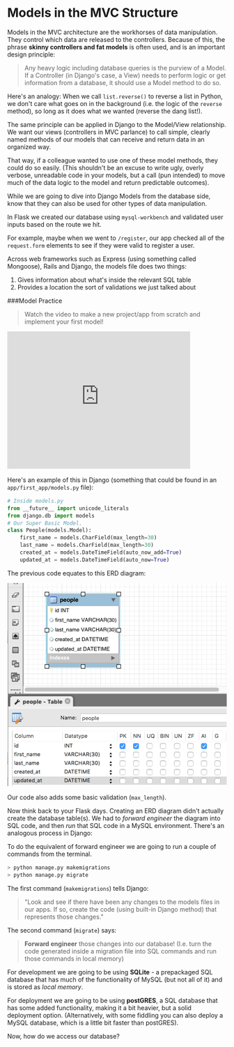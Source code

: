 # Models in the MVC Structure

Models in the MVC architecture are the workhorses of data manipulation. They control which data are released to the controllers. Because of this, the phrase **skinny controllers and fat models** is often used, and is an important design principle:

> Any heavy logic including database queries is the purview of a Model. If a Controller (in Django's case, a View) needs to perform logic or get information from a database, it should use a Model method to do so.

Here's an analogy: When we call `list.reverse()` to reverse a list in Python, we don't care what goes on in the background (i.e. the logic of the `reverse` method), so long as it does what we wanted (reverse the dang list!).

The same principle can be applied in Django to the Model/View relationship. We want our views (controllers in MVC parlance) to call simple, clearly named methods of our models that can receive and return data in an organized way.

That way, if a colleague wanted to use one of these model methods, they could do so easily. (This shouldn't be an excuse to write ugly, overly verbose, unreadable code in your models, but a call (pun intended) to move much of the data logic to the model and return predictable outcomes).

While we are going to dive into Django Models from the database side, know that they can also be used for other types of data manipulation.

In Flask we created our database using `mysql-workbench` and validated user inputs based on the route we hit.

For example, maybe when we went to `/register`, our app checked all of the `request.form` elements to see if they were valid to register a user.

Across web frameworks such as Express (using something called Mongoose), Rails and Django, the models file does two things:

1. Gives information about what's inside the relevant SQL table
2. Provides a location the sort of validations we just talked about

###Model Practice
>Watch the video to make a new project/app from scratch and implement your first model!

<iframe width="420" height="315" src="https://www.youtube.com/embed/y0OR3KGy7Uw" frameborder="0" allowfullscreen></iframe>

Here's an example of this in Django (something that could be found in an `app/first_app/models.py` file):

```python
# Inside models.py
from __future__ import unicode_literals
from django.db import models
# Our Super Basic Model.
class People(models.Model):
    first_name = models.CharField(max_length=30)
    last_name = models.CharField(max_length=30)
    created_at = models.DateTimeField(auto_now_add=True)
    updated_at = models.DateTimeField(auto_now=True)
```
The previous code equates to this ERD diagram:

![People](people.png "People")

Our code also adds some basic validation (`max_length`).

Now think back to your Flask days. Creating an ERD diagram didn't actually create the database table(s). We had to *forward engineer* the diagram into SQL code, and then *run* that SQL code in a MySQL environment. There's an analogous process in Django:

To do the equivalent of forward engineer we are going to run a couple of commands from the terminal.
```bash
> python manage.py makemigrations
> python manage.py migrate
```

The first command (`makemigrations`) tells Django:
>"Look and see if there have been any changes to the models files in our apps. If so, create the code (using built-in Django method) that represents those changes."

The second command (`migrate`) says:
> **Forward engineer** those changes into our database! (I.e. turn the code generated inside a migration file into SQL commands and run those commands in local memory)

For development we are going to be using **SQLite** - a prepackaged SQL database that has much of the functionality of MySQL (but not all of it) and is stored as *local memory*.

For deployment we are going to be using **postGRES**, a SQL database that has some added functionality, making it a bit heavier, but a solid deployment option. (Alternatively, with some fiddling you can also deploy a MySQL database, which is a little bit faster than postGRES).

Now, how do we access our database?

